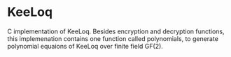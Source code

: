 # KeeLoq
C implementation of KeeLoq. Besides encryption and decryption functions, this implemenation contains one function called polynomials,
to generate polynomial equaions of KeeLoq over finite field GF(2).
